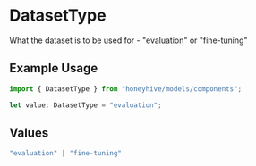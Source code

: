 # DatasetType

What the dataset is to be used for - "evaluation" or "fine-tuning"

## Example Usage

```typescript
import { DatasetType } from "honeyhive/models/components";

let value: DatasetType = "evaluation";
```

## Values

```typescript
"evaluation" | "fine-tuning"
```